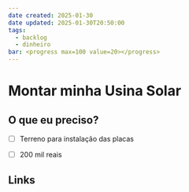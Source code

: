 ```yaml
---
date created: 2025-01-30
date updated: 2025-01-30T20:50:00
tags:
  - backlog
  - dinheiro
bar: <progress max=100 value=20></progress>
---
```


# Montar minha Usina Solar

## O que eu preciso?

- [ ] Terreno para instalação das placas
- [ ] 200 mil reais 


## Links
